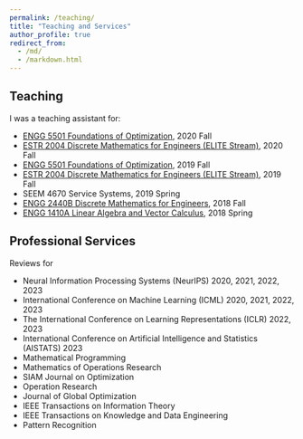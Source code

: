 ```yaml
---
permalink: /teaching/
title: "Teaching and Services"
author_profile: true
redirect_from: 
  - /md/
  - /markdown.html
---
```


## Teaching 

I was a teaching assistant for:
- [ENGG 5501 Foundations of Optimization](https://www1.se.cuhk.edu.hk/~manchoso/2021/engg5501/), 2020 Fall
- [ESTR 2004 Discrete Mathematics for Engineers (ELITE Stream)](https://www1.se.cuhk.edu.hk/~manchoso/2021/estr2004/), 2020 Fall
- [ENGG 5501 Foundations of Optimization](https://www1.se.cuhk.edu.hk/~manchoso/1920/engg5501/), 2019 Fall
- [ESTR 2004 Discrete Mathematics for Engineers (ELITE Stream)](https://www1.se.cuhk.edu.hk/~manchoso/1920/estr2004/), 2019 Fall
- SEEM 4670 Service Systems, 2019 Spring
- [ENGG 2440B Discrete Mathematics for Engineers](https://www1.se.cuhk.edu.hk/~manchoso/1819/engg2440b/), 2018 Fall
- [ENGG 1410A Linear Algebra and Vector Calculus](http://course.cse.cuhk.edu.hk/~engg1410/), 2018 Spring

## Professional Services

Reviews for 

- Neural Information Processing Systems (NeurIPS) 2020, 2021, 2022, 2023
- International Conference on Machine Learning (ICML) 2020, 2021, 2022, 2023
- The International Conference on Learning Representations (ICLR) 2022, 2023
- International Conference on Artificial Intelligence and Statistics (AISTATS) 2023
- Mathematical Programming 
- Mathematics of Operations Research 
- SIAM Journal on Optimization
- Operation Research 
- Journal of Global Optimization
- IEEE Transactions on Information Theory
- IEEE Transactions on Knowledge and Data Engineering
- Pattern Recognition 